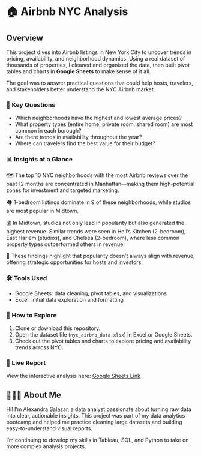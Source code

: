 # 🏠 Airbnb NYC Analysis

## Overview
This project dives into Airbnb listings in New York City to uncover trends in pricing, availability, and neighborhood dynamics. Using a real dataset of thousands of properties, I cleaned and organized the data, then built pivot tables and charts in **Google Sheets** to make sense of it all.  

The goal was to answer practical questions that could help hosts, travelers, and stakeholders better understand the NYC Airbnb market.  

### 🔑 Key Questions
- Which neighborhoods have the highest and lowest average prices?  
- What property types (entire home, private room, shared room) are most common in each borough?  
- Are there trends in availability throughout the year?  
- Where can travelers find the best value for their budget?  

### 📊 Insights at a Glance
🗺 The top 10 NYC neighborhoods with the most Airbnb reviews over the past 12 months are concentrated in Manhattan—making them high-potential zones for investment and targeted marketing.

🏘 1-bedroom listings dominate in 9 of these neighborhoods, while studios are most popular in Midtown.

💰 In Midtown, studios not only lead in popularity but also generated the highest revenue. Similar trends were seen in Hell’s Kitchen (2-bedroom), East Harlem (studios), and Chelsea (2-bedroom), where less common property types outperformed others in revenue.

📌 These findings highlight that popularity doesn’t always align with revenue, offering strategic opportunities for hosts and investors.  

### 🛠 Tools Used
- Google Sheets: data cleaning, pivot tables, and visualizations  
- Excel: initial data exploration and formatting  

### 🚀 How to Explore
1. Clone or download this repository.  
2. Open the dataset file (`nyc_airbnb_data.xlsx`) in Excel or Google Sheets.  
3. Check out the pivot tables and charts to explore pricing and availability trends across NYC.  

### 📌 Live Report
View the interactive analysis here: [Google Sheets Link](https://docs.google.com/spreadsheets/d/1tLKenJ8_X1hFcrWaCSzZL2Qgc3l4zxEu_DrP16X7gns/edit?usp=sharing)  

## 👩🏻‍💻 About Me
Hi! I’m Alexandra Salazar, a data analyst passionate about turning raw data into clear, actionable insights. This project was part of my data analytics bootcamp and helped me practice cleaning large datasets and building easy-to-understand visual reports.  

I’m continuing to develop my skills in Tableau, SQL, and Python to take on more complex analysis projects.  
